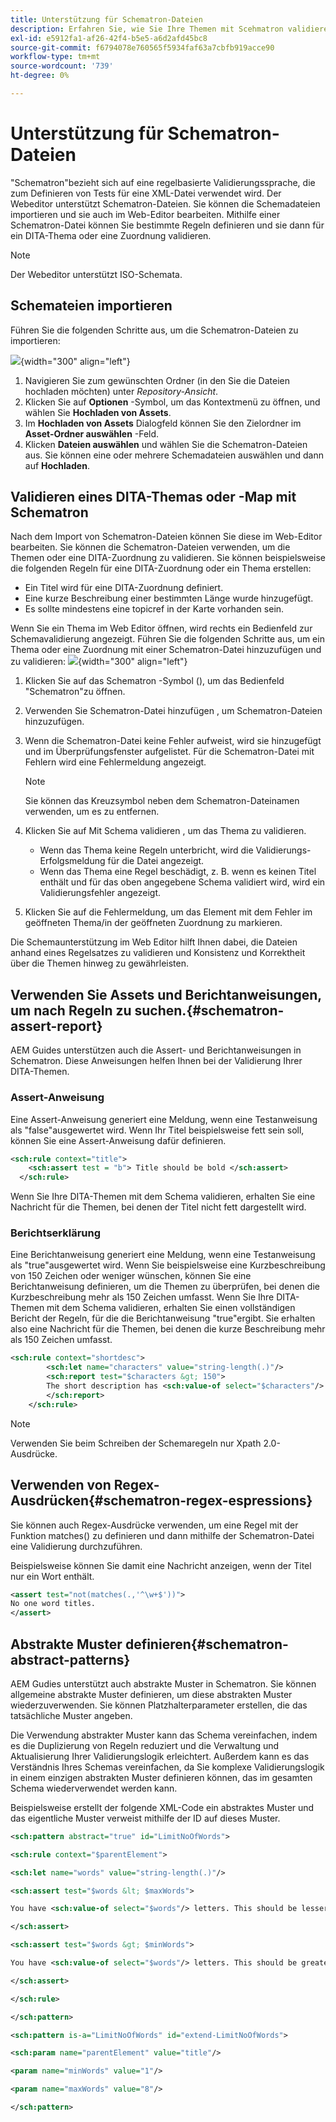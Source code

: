 ```yaml
---
title: Unterstützung für Schematron-Dateien
description: Erfahren Sie, wie Sie Ihre Themen mit Scehmatron validieren
exl-id: e5912fa1-af26-42f4-b5e5-a6d2afd45bc8
source-git-commit: f6794078e760565f5934faf63a7cbfb919acce90
workflow-type: tm+mt
source-wordcount: '739'
ht-degree: 0%

---
```


# Unterstützung für Schematron-Dateien

&quot;Schematron&quot;bezieht sich auf eine regelbasierte Validierungssprache, die zum Definieren von Tests für eine XML-Datei verwendet wird. Der Webeditor unterstützt Schematron-Dateien. Sie können die Schemadateien importieren und sie auch im Web-Editor bearbeiten. Mithilfe einer Schematron-Datei können Sie bestimmte Regeln definieren und sie dann für ein DITA-Thema oder eine Zuordnung validieren.

>[!NOTE]
>
> Der Webeditor unterstützt ISO-Schemata.


## Schemateien importieren

Führen Sie die folgenden Schritte aus, um die Schematron-Dateien zu importieren:

![](images/scematron-panel-add.png){width="300" align="left"}

1. Navigieren Sie zum gewünschten Ordner (in den Sie die Dateien hochladen möchten) unter *Repository-Ansicht*.
1. Klicken Sie auf **Optionen** -Symbol, um das Kontextmenü zu öffnen, und wählen Sie **Hochladen von Assets**.
1. Im **Hochladen von Assets** Dialogfeld können Sie den Zielordner im **Asset-Ordner auswählen** -Feld.
1. Klicken **Dateien auswählen** und wählen Sie die Schematron-Dateien aus. Sie können eine oder mehrere Schemadateien auswählen und dann auf **Hochladen**.

## Validieren eines DITA-Themas oder -Map mit Schematron

Nach dem Import von Schematron-Dateien können Sie diese im Web-Editor bearbeiten. Sie können die Schematron-Dateien verwenden, um die Themen oder eine DITA-Zuordnung zu validieren. Sie können beispielsweise die folgenden Regeln für eine DITA-Zuordnung oder ein Thema erstellen:

* Ein Titel wird für eine DITA-Zuordnung definiert.
* Eine kurze Beschreibung einer bestimmten Länge wurde hinzugefügt.
* Es sollte mindestens eine topicref in der Karte vorhanden sein.

Wenn Sie ein Thema im Web Editor öffnen, wird rechts ein Bedienfeld zur Schemavalidierung angezeigt. Führen Sie die folgenden Schritte aus, um ein Thema oder eine Zuordnung mit einer Schematron-Datei hinzuzufügen und zu validieren:
![](images/schematron-validate.png){width="300" align="left"}

1. Klicken Sie auf das Schematron -Symbol (), um das Bedienfeld &quot;Schematron&quot;zu öffnen.
1. Verwenden Sie Schematron-Datei hinzufügen , um Schematron-Dateien hinzuzufügen.
1. Wenn die Schematron-Datei keine Fehler aufweist, wird sie hinzugefügt und im Überprüfungsfenster aufgelistet. Für die Schematron-Datei mit Fehlern wird eine Fehlermeldung angezeigt.
   >[!NOTE]
   >
   >Sie können das Kreuzsymbol neben dem Schematron-Dateinamen verwenden, um es zu entfernen.
1. Klicken Sie auf Mit Schema validieren , um das Thema zu validieren.

   * Wenn das Thema keine Regeln unterbricht, wird die Validierungs-Erfolgsmeldung für die Datei angezeigt.
   * Wenn das Thema eine Regel beschädigt, z. B. wenn es keinen Titel enthält und für das oben angegebene Schema validiert wird, wird ein Validierungsfehler angezeigt.

1. Klicken Sie auf die Fehlermeldung, um das Element mit dem Fehler im geöffneten Thema/in der geöffneten Zuordnung zu markieren.

Die Schemaunterstützung im Web Editor hilft Ihnen dabei, die Dateien anhand eines Regelsatzes zu validieren und Konsistenz und Korrektheit über die Themen hinweg zu gewährleisten.

## Verwenden Sie Assets und Berichtanweisungen, um nach Regeln zu suchen.{#schematron-assert-report}

AEM Guides unterstützen auch die Assert- und Berichtanweisungen in Schematron. Diese Anweisungen helfen Ihnen bei der Validierung Ihrer DITA-Themen.

### Assert-Anweisung

Eine Assert-Anweisung generiert eine Meldung, wenn eine Testanweisung als &quot;false&quot;ausgewertet wird. Wenn Ihr Titel beispielsweise fett sein soll, können Sie eine Assert-Anweisung dafür definieren.

```XML
<sch:rule context="title"> 
    <sch:assert test = "b"> Title should be bold </sch:assert>
  </sch:rule>
```

Wenn Sie Ihre DITA-Themen mit dem Schema validieren, erhalten Sie eine Nachricht für die Themen, bei denen der Titel nicht fett dargestellt wird.

### Berichtserklärung

Eine Berichtanweisung generiert eine Meldung, wenn eine Testanweisung als &quot;true&quot;ausgewertet wird. Wenn Sie beispielsweise eine Kurzbeschreibung von 150 Zeichen oder weniger wünschen, können Sie eine Berichtanweisung definieren, um die Themen zu überprüfen, bei denen die Kurzbeschreibung mehr als 150 Zeichen umfasst.
Wenn Sie Ihre DITA-Themen mit dem Schema validieren, erhalten Sie einen vollständigen Bericht der Regeln, für die die Berichtanweisung &quot;true&quot;ergibt. Sie erhalten also eine Nachricht für die Themen, bei denen die kurze Beschreibung mehr als 150 Zeichen umfasst.


```XML
<sch:rule context="shortdesc"> 
        <sch:let name="characters" value="string-length(.)"/> 
        <sch:report test="$characters &gt; 150">  
        The short description has <sch:value-of select="$characters"/> characters. It should contain more than 150 characters.      
        </sch:report>   
    </sch:rule> 
```

>[!NOTE]
>
> Verwenden Sie beim Schreiben der Schemaregeln nur Xpath 2.0-Ausdrücke.

## Verwenden von Regex-Ausdrücken{#schematron-regex-espressions}

Sie können auch Regex-Ausdrücke verwenden, um eine Regel mit der Funktion matches() zu definieren und dann mithilfe der Schematron-Datei eine Validierung durchzuführen.

Beispielsweise können Sie damit eine Nachricht anzeigen, wenn der Titel nur ein Wort enthält.

```XML
<assert test="not(matches(.,'^\w+$'))"> 
No one word titles.
</assert>  
```


## Abstrakte Muster definieren{#schematron-abstract-patterns}

AEM Gudies unterstützt auch abstrakte Muster in Schematron. Sie können allgemeine abstrakte Muster definieren, um diese abstrakten Muster wiederzuverwenden.  Sie können Platzhalterparameter erstellen, die das tatsächliche Muster angeben.


Die Verwendung abstrakter Muster kann das Schema vereinfachen, indem es die Duplizierung von Regeln reduziert und die Verwaltung und Aktualisierung Ihrer Validierungslogik erleichtert. Außerdem kann es das Verständnis Ihres Schemas vereinfachen, da Sie komplexe Validierungslogik in einem einzigen abstrakten Muster definieren können, das im gesamten Schema wiederverwendet werden kann.


Beispielsweise erstellt der folgende XML-Code ein abstraktes Muster und das eigentliche Muster verweist mithilfe der ID auf dieses Muster.

```XML
<sch:pattern abstract="true" id="LimitNoOfWords"> 

<sch:rule context="$parentElement"> 

<sch:let name="words" value="string-length(.)"/> 

<sch:assert test="$words &lt; $maxWords"> 

You have <sch:value-of select="$words"/> letters. This should be lesser than <sch:value-of select="$maxWords"/>. 

</sch:assert>  

<sch:assert test="$words &gt; $minWords"> 

You have <sch:value-of select="$words"/> letters. This should be greater than <sch:value-of select="$minWords"/>. 

</sch:assert>  

</sch:rule> 

</sch:pattern> 

<sch:pattern is-a="LimitNoOfWords" id="extend-LimitNoOfWords"> 

<sch:param name="parentElement" value="title"/> 

<param name="minWords" value="1"/> 

<param name="maxWords" value="8"/> 

</sch:pattern> 
```
